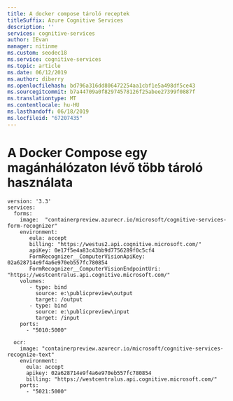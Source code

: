 ```yaml
---
title: A docker compose tároló receptek
titleSuffix: Azure Cognitive Services
description: ''
services: cognitive-services
author: IEvan
manager: nitinme
ms.custom: seodec18
ms.service: cognitive-services
ms.topic: article
ms.date: 06/12/2019
ms.author: diberry
ms.openlocfilehash: bd796a316dd806472254aa1cbf1e5a498df5ce43
ms.sourcegitcommit: b7a44709a0f82974578126f25abee27399f0887f
ms.translationtype: MT
ms.contentlocale: hu-HU
ms.lasthandoff: 06/18/2019
ms.locfileid: "67207435"
---
```

# <a name="use-multiple-containers-in-a-private-network-with-docker-compose"></a>A Docker Compose egy magánhálózaton lévő több tároló használata

```docker-compose
version: '3.3'
services:
  forms:
    image:  "containerpreview.azurecr.io/microsoft/cognitive-services-form-recognizer"
    environment:
       eula: accept
       billing: "https://westus2.api.cognitive.microsoft.com/"
       apiKey: 0e17f5e4a83c43bb9d7756289f0c5cf4
       FormRecognizer__ComputerVisionApiKey: 02a628714e9f4a6e970eb557fc780854
       FormRecognizer__ComputerVisionEndpointUri: "https://westcentralus.api.cognitive.microsoft.com/"
    volumes:
       - type: bind
         source: e:\publicpreview\output
         target: /output
       - type: bind
         source: e:\publicpreview\input
         target: /input
    ports:
      - "5010:5000"

  ocr:
    image: "containerpreview.azurecr.io/microsoft/cognitive-services-recognize-text"
    environment:
      eula: accept
      apikey: 02a628714e9f4a6e970eb557fc780854
      billing: "https://westcentralus.api.cognitive.microsoft.com/"
    ports:
      - "5021:5000"
```
